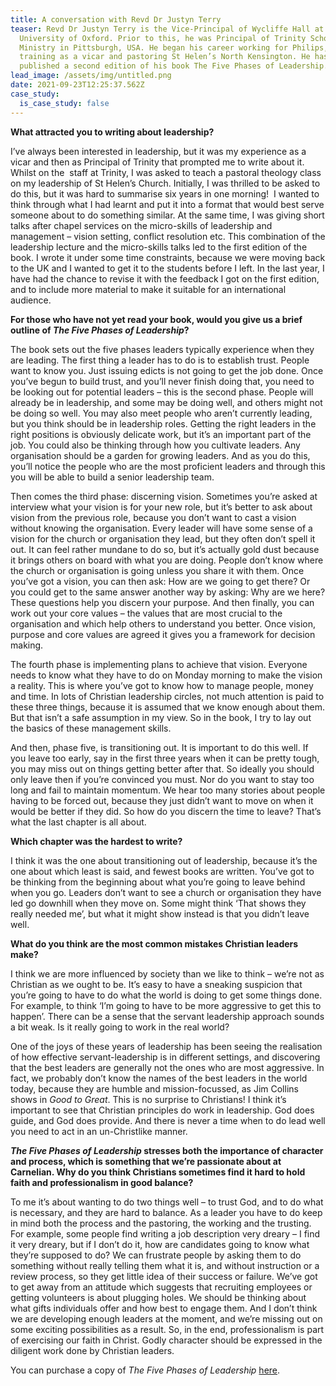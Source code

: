 ```yaml
---
title: A conversation with Revd Dr Justyn Terry
teaser: Revd Dr Justyn Terry is the Vice-Principal of Wycliffe Hall at the
  University of Oxford. Prior to this, he was Principal of Trinity School for
  Ministry in Pittsburgh, USA. He began his career working for Philips, before
  training as a vicar and pastoring St Helen’s North Kensington. He has recently
  published a second edition of his book The Five Phases of Leadership.
lead_image: /assets/img/untitled.png
date: 2021-09-23T12:25:37.562Z
case_study:
  is_case_study: false
---
```

**What attracted you to writing about leadership?**

I’ve always been interested in leadership, but it was my experience as a vicar and then as Principal of Trinity that prompted me to write about it. Whilst on the  staff at Trinity, I was asked to teach a pastoral theology class on my leadership of St Helen’s Church. Initially, I was thrilled to be asked to do this, but it was hard to summarise six years in one morning!  I wanted to think through what I had learnt and put it into a format that would best serve someone about to do something similar. At the same time, I was giving short talks after chapel services on the micro-skills of leadership and management – vision setting, conflict resolution etc. This combination of the leadership lecture and the micro-skills talks led to the first edition of the book. I wrote it under some time constraints, because we were moving back to the UK and I wanted to get it to the students before I left. In the last year, I have had the chance to revise it with the feedback I got on the first edition, and to include more material to make it suitable for an international audience.

**For those who have not yet read your book, would you give us a brief outline of *The Five Phases of Leadership*?**

The book sets out the five phases leaders typically experience when they are leading. The first thing a leader has to do is to establish trust. People want to know you. Just issuing edicts is not going to get the job done. Once you’ve begun to build trust, and you’ll never finish doing that, you need to be looking out for potential leaders – this is the second phase. People will already be in leadership, and some may be doing well, and others might not be doing so well. You may also meet people who aren’t currently leading, but you think should be in leadership roles. Getting the right leaders in the right positions is obviously delicate work, but it’s an important part of the job. You could also be thinking through how you cultivate leaders. Any organisation should be a garden for growing leaders. And as you do this, you’ll notice the people who are the most proficient leaders and through this you will be able to build a senior leadership team.

Then comes the third phase: discerning vision. Sometimes you’re asked at interview what your vision is for your new role, but it’s better to ask about vision from the previous role, because you don’t want to cast a vision without knowing the organisation. Every leader will have some sense of a vision for the church or organisation they lead, but they often don’t spell it out. It can feel rather mundane to do so, but it’s actually gold dust because it brings others on board with what you are doing. People don’t know where the church or organisation is going unless you share it with them. Once you’ve got a vision, you can then ask: How are we going to get there? Or you could get to the same answer another way by asking: Why are we here? These questions help you discern your purpose. And then finally, you can work out your core values – the values that are most crucial to the organisation and which help others to understand you better. Once vision, purpose and core values are agreed it gives you a framework for decision making.

The fourth phase is implementing plans to achieve that vision. Everyone needs to know what they have to do on Monday morning to make the vision a reality. This is where you’ve got to know how to manage people, money and time. In lots of Christian leadership circles, not much attention is paid to these three things, because it is assumed that we know enough about them. But that isn’t a safe assumption in my view. So in the book, I try to lay out the basics of these management skills.

And then, phase five, is transitioning out. It is important to do this well. If you leave too early, say in the first three years when it can be pretty tough, you may miss out on things getting better after that. So ideally you should only leave then if you’re convinced you must. Nor do you want to stay too long and fail to maintain momentum. We hear too many stories about people having to be forced out, because they just didn’t want to move on when it would be better if they did. So how do you discern the time to leave? That’s what the last chapter is all about.

**Which chapter was the hardest to write?**

I think it was the one about transitioning out of leadership, because it’s the one about which least is said, and fewest books are written. You’ve got to be thinking from the beginning about what you’re going to leave behind when you go. Leaders don’t want to see a church or organisation they have led go downhill when they move on. Some might think ‘That shows they really needed me’, but what it might show instead is that you didn’t leave well.

**What do you think are the most common mistakes Christian leaders make?**

I think we are more influenced by society than we like to think – we’re not as Christian as we ought to be. It’s easy to have a sneaking suspicion that you’re going to have to do what the world is doing to get some things done. For example, to think ‘I’m going to have to be more aggressive to get this to happen’. There can be a sense that the servant leadership approach sounds a bit weak. Is it really going to work in the real world?

One of the joys of these years of leadership has been seeing the realisation of how effective servant-leadership is in different settings, and discovering that the best leaders are generally not the ones who are most aggressive. In fact, we probably don’t know the names of the best leaders in the world today, because they are humble and mission-focussed, as Jim Collins shows in *Good to Great*. This is no surprise to Christians! I think it’s important to see that Christian principles do work in leadership. God does guide, and God does provide. And there is never a time when to do lead well you need to act in an un-Christlike manner.

***The Five Phases of Leadership* stresses both the importance of character and process, which is something that we’re passionate about at Carnelian. Why do you think Christians sometimes find it hard to hold faith and professionalism in good balance?**

To me it’s about wanting to do two things well – to trust God, and to do what is necessary, and they are hard to balance. As a leader you have to do keep in mind both the process and the pastoring, the working and the trusting. For example, some people find writing a job description very dreary – I find it very dreary, but if I don’t do it, how are candidates going to know what they’re supposed to do? We can frustrate people by asking them to do something without really telling them what it is, and without instruction or a review process, so they get little idea of their success or failure. We’ve got to get away from an attitude which suggests that recruiting employees or getting volunteers is about plugging holes. We should be thinking about what gifts individuals offer and how best to engage them. And I don’t think we are developing enough leaders at the moment, and we’re missing out on some exciting possibilities as a result. So, in the end, professionalism is part of exercising our faith in Christ. Godly character should be expressed in the diligent work done by Christian leaders.

You can purchase a copy of *The Five Phases of Leadership* [here](https://www.eden.co.uk/christian-books/the-church/pastoral/the-five-phases-of-leadership-an-overview-for-christian-leaders-revised-and-expanded-edition/#descriptionSection).